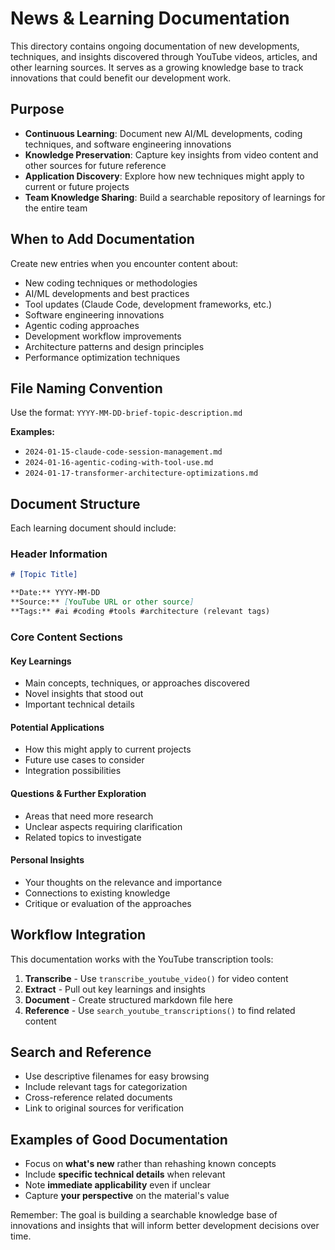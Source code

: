 # News & Learning Documentation

This directory contains ongoing documentation of new developments, techniques, and insights discovered through YouTube videos, articles, and other learning sources. It serves as a growing knowledge base to track innovations that could benefit our development work.

## Purpose

- **Continuous Learning**: Document new AI/ML developments, coding techniques, and software engineering innovations
- **Knowledge Preservation**: Capture key insights from video content and other sources for future reference
- **Application Discovery**: Explore how new techniques might apply to current or future projects
- **Team Knowledge Sharing**: Build a searchable repository of learnings for the entire team

## When to Add Documentation

Create new entries when you encounter content about:

- New coding techniques or methodologies
- AI/ML developments and best practices
- Tool updates (Claude Code, development frameworks, etc.)
- Software engineering innovations
- Agentic coding approaches
- Development workflow improvements
- Architecture patterns and design principles
- Performance optimization techniques

## File Naming Convention

Use the format: `YYYY-MM-DD-brief-topic-description.md`

**Examples:**
- `2024-01-15-claude-code-session-management.md`
- `2024-01-16-agentic-coding-with-tool-use.md`
- `2024-01-17-transformer-architecture-optimizations.md`

## Document Structure

Each learning document should include:

### Header Information
```markdown
# [Topic Title]

**Date:** YYYY-MM-DD
**Source:** [YouTube URL or other source]
**Tags:** #ai #coding #tools #architecture (relevant tags)
```

### Core Content Sections

#### Key Learnings
- Main concepts, techniques, or approaches discovered
- Novel insights that stood out
- Important technical details

#### Potential Applications
- How this might apply to current projects
- Future use cases to consider
- Integration possibilities

#### Questions & Further Exploration
- Areas that need more research
- Unclear aspects requiring clarification
- Related topics to investigate

#### Personal Insights
- Your thoughts on the relevance and importance
- Connections to existing knowledge
- Critique or evaluation of the approaches

## Workflow Integration

This documentation works with the YouTube transcription tools:

1. **Transcribe** - Use `transcribe_youtube_video()` for video content
2. **Extract** - Pull out key learnings and insights
3. **Document** - Create structured markdown file here
4. **Reference** - Use `search_youtube_transcriptions()` to find related content

## Search and Reference

- Use descriptive filenames for easy browsing
- Include relevant tags for categorization
- Cross-reference related documents
- Link to original sources for verification

## Examples of Good Documentation

- Focus on **what's new** rather than rehashing known concepts
- Include **specific technical details** when relevant
- Note **immediate applicability** even if unclear
- Capture **your perspective** on the material's value

Remember: The goal is building a searchable knowledge base of innovations and insights that will inform better development decisions over time.
